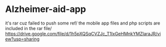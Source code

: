 # Alzheimer-aid-app
it's rar cuz failed to push some ref/
the mobile app files and php scripts are included in the rar file/
https://drive.google.com/file/d/1h5pXQSqCVZJc_T1IxGeHMnkYMZIaraJR/view?usp=sharing
